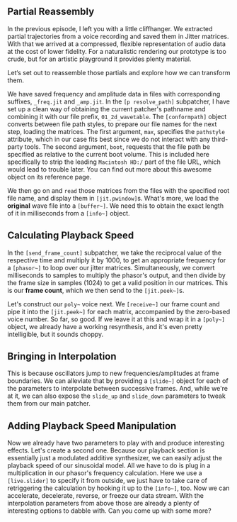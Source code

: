 ## Partial Reassembly

In the previous episode, I left you with a little cliffhanger. We extracted partial trajectories from a voice recording and saved them in Jitter matrices. With that we arrived at a compressed, flexible representation of audio data at the cost of lower fidelity. For a naturalistic rendering our prototype is too crude, but for an artistic playground it provides plenty material. 

Let‘s set out to reassemble those partials and explore  how we can transform them. 

We have saved frequency and amplitude data in files with corresponding suffixes, `_freq.jit` and `_amp.jit`. In the `[p resolve_path]` subpatcher, I have set up a clean way of obtaining the current patcher's pathname and combining it with our file prefix, `01_2d_wavetable`. The `[conformpath]` object converts between file path styles, to prepare our file names for the next step, loading the matrices. The first argument, `max`, specifies the `pathstyle` attribute, which in our case fits best since we do not interact with any third-party tools. The second argument, `boot`, requests that the file path be specified as relative to the current boot volume. This is included here specifically to strip the leading `Macintosh HD:/` part of the file URL, which would lead to trouble later. You can find out more about this awesome object on its reference page.

We then go on and `read` those matrices from the files with the specified root file name, and display them in `[jit.pwindow]`s. What's more, we load the **original** wave file into a `[buffer~]`. We need this to obtain the exact length of it in milliseconds from a `[info~]` object.

## Calculating Playback Speed

In the `[send_frame_count]` subpatcher, we take the reciprocal value of the respective time and multiply it by 1000, to get an appropriate frequency for a `[phasor~]` to loop over our jitter matrices. Simultaneously, we convert milliseconds to samples to multiply the phasor's output, and then divide by the frame size in samples (1024) to get a valid position in our matrices. This is our **frame count**, which we then send to the `[jit.peek~]`s.

Let's construct our `poly~` voice next. We `[receive~]` our frame count and pipe it into the `[jit.peek~]` for each matrix, accompanied by the zero-based voice number. So far, so good. If we leave it at this and wrap it in a `[poly~]` object, we already have a working resynthesis, and it's even pretty intelligible, but it sounds choppy. 

## Bringing in Interpolation

This is because oscillators jump to new frequencies/amplitudes at frame boundaries. We can alleviate that by providing a `[slide~]` object for each of the parameters to interpolate between successive frames. And, while we're at it, we can also expose the `slide_up` and `slide_down` parameters to tweak them from our main patcher.

## Adding Playback Speed Manipulation

Now we already have two parameters to play with and produce interesting effects. Let's create a second one. Because our playback section is essentially just a modulated additive synthesizer, we can easily adjust the playback speed of our sinusoidal model. All we have to do is plug in a multiplication in our phasor's frequency calculation. Here we use a `[live.slider]` to specify it from outside, we just have to take care of retriggering the calculation by hooking it up to the `[info~]`, too. Now we can accelerate, decelerate, reverse, or freeze our data stream. With the interpolation parameters from above those are already a plenty of interesting options to dabble with. Can you come up with some more?